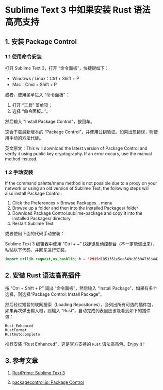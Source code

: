 # Sublime Text 3 中如果安装 Rust 语法高亮支持

## 1. 安装 Package Control

### 1.1 使用命令安装

打开 Sublime Text 3，打开 “命令面板”，快捷键如下：

* Windows / Linux：Ctrl + Shift + P
* Mac：Cmd + Shift + P

或者，使用菜单进入 “命令面板”：

1. 打开 “工具” 菜单项；
2. 选择 “命令面板...”。

然后输入 "Install Package Control"，按回车。

这会下载最新版本的 “Package Control”，并使用公钥验证。如果出现错误，则使用手动的方法代替。

英文原文：This will download the latest version of Package Control and verify it using public key cryptography. If an error occurs, use the manual method instead.

### 1.2 手动安装

If the command palette/menu method is not possible due to a proxy on your network or using an old version of Sublime Text, the following steps will also install Package Control:

1. Click the Preferences > Browse Packages… menu
2. Browse up a folder and then into the Installed Packages/ folder
3. Download Package Control.sublime-package and copy it into the Installed Packages/ directory
4. Restart Sublime Text

或者使用下面的代码手动安装：

Sublime Text 3 编辑器中使用 “Ctrl + ~” 快捷键启动控制台（不一定能调出来），粘贴以下代码，并回车进行安装。

```java
import urllib.request,os,hashlib; h = '2915d1851351e5ee549c20394736b442' + '8bc59f460fa1548d1514676163dafc88'; pf = 'Package Control.sublime-package'; ipp = sublime.installed_packages_path(); urllib.request.install_opener( urllib.request.build_opener( urllib.request.ProxyHandler()) ); by = urllib.request.urlopen( 'http://packagecontrol.io/' + pf.replace(' ', '%20')).read(); dh = hashlib.sha256(by).hexdigest(); print('Error validating download (got %s instead of %s), please try manual install' % (dh, h)) if dh != h else open(os.path.join( ipp, pf), 'wb' ).write(by)
```

## 2. 安装 Rust 语法高亮插件

按 “Ctrl + Shift + P” 调出 “命令面板”，然后输入 “Install Package”，如果有多个选择，则选择“Package Control: Install Package”。

然后经过短暂的联网搜索（Loading Repositories），会列出所有可选的插件包，如果再次弹出输入框，则输入 “Rust”，自动完成列表里应该能看到如下的插件包：

```shell
Rust Enhanced
RustFormat
RustAutoComplete
```

推荐安装 “Rust Enhanced”，这是官方支持的 `Rust` 语法高亮包。Enjoy it !

## 3. 参考文章

1. [RustPrime: Sublime Text 3](https://rustcc.gitbooks.io/rustprimer/content/editors/sublime.html)

2. [packagecontrol.io: Package Control](https://packagecontrol.io/installation#Manual)
